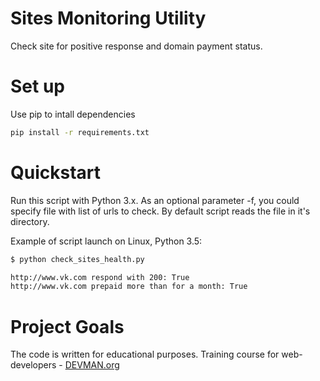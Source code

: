 # Sites Monitoring Utility

Check site for positive response and domain payment status.

# Set up

Use pip to intall dependencies
```bash
pip install -r requirements.txt
```

# Quickstart

Run this script with Python 3.x. As an optional parameter -f, you could specify file with list of urls to check.
By default script reads the file in it's directory.

Example of script launch on Linux, Python 3.5:

```bash
$ python check_sites_health.py

http://www.vk.com respond with 200: True
http://www.vk.com prepaid more than for a month: True
```

# Project Goals

The code is written for educational purposes. Training course for web-developers - [DEVMAN.org](https://devman.org)
